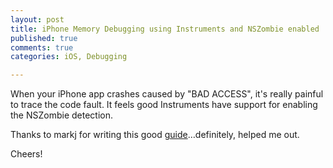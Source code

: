```yaml
---
layout: post
title: iPhone Memory Debugging using Instruments and NSZombie enabled
published: true
comments: true
categories: iOS, Debugging

---
```

When your iPhone app crashes caused by "BAD ACCESS", it's really painful to trace the code fault. It feels good Instruments have support for enabling the NSZombie detection.   
  
Thanks to markj for writing this good [guide](http://www.markj.net/iphone-memory-debug-nszombie/)…definitely, helped me out.

Cheers!